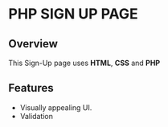 # **PHP SIGN UP PAGE**
## Overview
This Sign-Up page uses **HTML**, **CSS** and **PHP**
## Features
<ul>
<li>Visually appealing UI.</li>
<li>Validation</li>
</ul>
